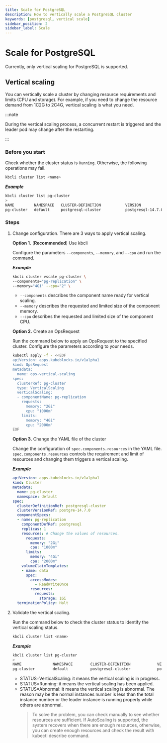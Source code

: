 ```yaml
---
title: Scale for PostgreSQL
description: How to vertically scale a PostgreSQL cluster
keywords: [postgresql, vertical scale]
sidebar_position: 2
sidebar_label: Scale
---
```


# Scale for PostgreSQL

Currently, only vertical scaling for PostgreSQL is supported.

## Vertical scaling

You can vertically scale a cluster by changing resource requirements and limits (CPU and storage). For example, if you need to change the resource demand from 1C2G to 2C4G, vertical scaling is what you need.

:::note

During the vertical scaling process, a concurrent restart is triggered and the leader pod may change after the restarting.

:::

### Before you start

Check whether the cluster status is `Running`. Otherwise, the following operations may fail.

```bash
kbcli cluster list <name>
```

***Example***

```bash
kbcli cluster list pg-cluster
>
NAME         NAMESPACE   CLUSTER-DEFINITION           VERSION             TERMINATION-POLICY   STATUS    CREATED-TIME
pg-cluster   default     postgresql-cluster           postgresql-14.7.0   Delete               Running   Mar 03,2023 18:00 UTC+0800
```

### Steps

1. Change configuration. There are 3 ways to apply vertical scaling.

   **Option 1.** (**Recommended**) Use kbcli

   Configure the parameters `--components`, `--memory`, and `--cpu` and run the command.

   ***Example***

   ```bash
   kbcli cluster vscale pg-cluster \
   --components="pg-replication" \
   --memory="4Gi" --cpu="2" \
   ```

   - `--components` describes the component name ready for vertical scaling.
   - `--memory` describes the requested and limited size of the component memory.
   - `--cpu` describes the requested and limited size of the component CPU.
  
   **Option 2.** Create an OpsRequest
  
   Run the command below to apply an OpsRequest to the specified cluster. Configure the parameters according to your needs.

   ```bash
   kubectl apply -f - <<EOF
   apiVersion: apps.kubeblocks.io/v1alpha1
   kind: OpsRequest
   metadata:
     name: ops-vertical-scaling
   spec:
     clusterRef: pg-cluster
     type: VerticalScaling 
     verticalScaling:
     - componentName: pg-replication
       requests:
         memory: "2Gi"
         cpu: "1000m"
       limits:
         memory: "4Gi"
         cpu: "2000m"
   EOF
   ```
  
   **Option 3.** Change the YAML file of the cluster

   Change the configuration of `spec.components.resources` in the YAML file. `spec.components.resources` controls the requirement and limit of resources and changing them triggers a vertical scaling.

   ***Example***

   ```YAML
   apiVersion: apps.kubeblocks.io/v1alpha1
   kind: Cluster
   metadata:
     name: pg-cluster
     namespace: default
   spec:
     clusterDefinitionRef: postgresql-cluster
     clusterVersionRef: postgre-14.7.0
     componentSpecs:
     - name: pg-replication
       componentDefRef: postgresql
       replicas: 1
       resources: # Change the values of resources.
         requests:
           memory: "2Gi"
           cpu: "1000m"
         limits:
           memory: "4Gi"
           cpu: "2000m"
       volumeClaimTemplates:
       - name: data
         spec:
           accessModes:
             - ReadWriteOnce
           resources:
             requests:
               storage: 1Gi
     terminationPolicy: Halt
   ```
  
2. Validate the vertical scaling.

    Run the command below to check the cluster status to identify the vertical scaling status.

    ```bash
    kbcli cluster list <name>
    ```

    ***Example***

    ```bash
    kbcli cluster list pg-cluster
    >
    NAME              NAMESPACE        CLUSTER-DEFINITION            VERSION                TERMINATION-POLICY   STATUS    CREATED-TIME
    pg-cluster        default          postgresql-cluster            postgresql-14.7.0      Delete               Running   Mar 03,2023 18:00 UTC+0800
    ```

   - STATUS=VerticalScaling: it means the vertical scaling is in progress.
   - STATUS=Running: it means the vertical scaling has been applied.
   - STATUS=Abnormal: it means the vertical scaling is abnormal. The reason may be the normal instances number is less than the total instance number or the leader instance is running properly while others are abnormal.
     > To solve the problem, you can check manually to see whether resources are sufficient. If AutoScaling is supported, the system recovers when there are enough resources, otherwise, you can create enough resources and check the result with kubectl describe command.
